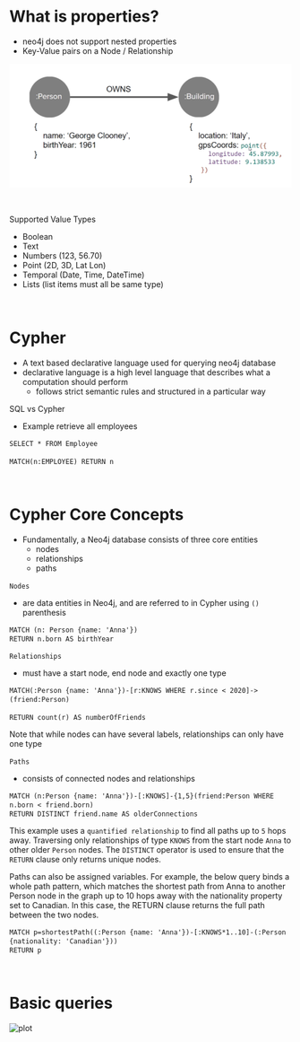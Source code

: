 # What is properties?

-   neo4j does not support nested properties
-   Key-Value pairs on a Node / Relationship

![plot](./images/properties.png)

<br>

Supported Value Types

-   Boolean
-   Text
-   Numbers (123, 56.70)
-   Point (2D, 3D, Lat Lon)
-   Temporal (Date, Time, DateTime)
-   Lists (list items must all be same type)

<br>

# Cypher

-   A text based declarative language used for querying neo4j database
-   declarative language is a high level language that describes what a computation should perform
    -   follows strict semantic rules and structured in a particular way

SQL vs Cypher

-   Example retrieve all employees

```
SELECT * FROM Employee

MATCH(n:EMPLOYEE) RETURN n
```

<br>

# Cypher Core Concepts

-   Fundamentally, a Neo4j database consists of three core entities
    -   nodes
    -   relationships
    -   paths

`Nodes`

-   are data entities in Neo4j, and are referred to in Cypher using `()` parenthesis

```
MATCH (n: Person {name: 'Anna'})
RETURN n.born AS birthYear
```

`Relationships`

-   must have a start node, end node and exactly one type

```
MATCH(:Person {name: 'Anna'})-[r:KNOWS WHERE r.since < 2020]->(friend:Person)

RETURN count(r) AS numberOfFriends
```

Note that while nodes can have several labels, relationships can only have one type

`Paths`

-   consists of connected nodes and relationships

```
MATCH (n:Person {name: 'Anna'})-[:KNOWS]-{1,5}(friend:Person WHERE n.born < friend.born)
RETURN DISTINCT friend.name AS olderConnections
```

This example uses a `quantified relationship` to find all paths up to `5` hops away. Traversing only relationships of type `KNOWS` from the start node `Anna` to other older `Person` nodes. The `DISTINCT` operator is used to ensure that the `RETURN` clause only returns unique nodes.

Paths can also be assigned variables. For example, the below query binds a whole path pattern, which matches the shortest path from Anna to another Person node in the graph up to 10 hops away with the nationality property set to Canadian. In this case, the RETURN clause returns the full path between the two nodes.

```
MATCH p=shortestPath((:Person {name: 'Anna'})-[:KNOWS*1..10]-(:Person {nationality: 'Canadian'}))
RETURN p
```

<br>

# Basic queries

![plot](./images/data-model-movie.png.png)
